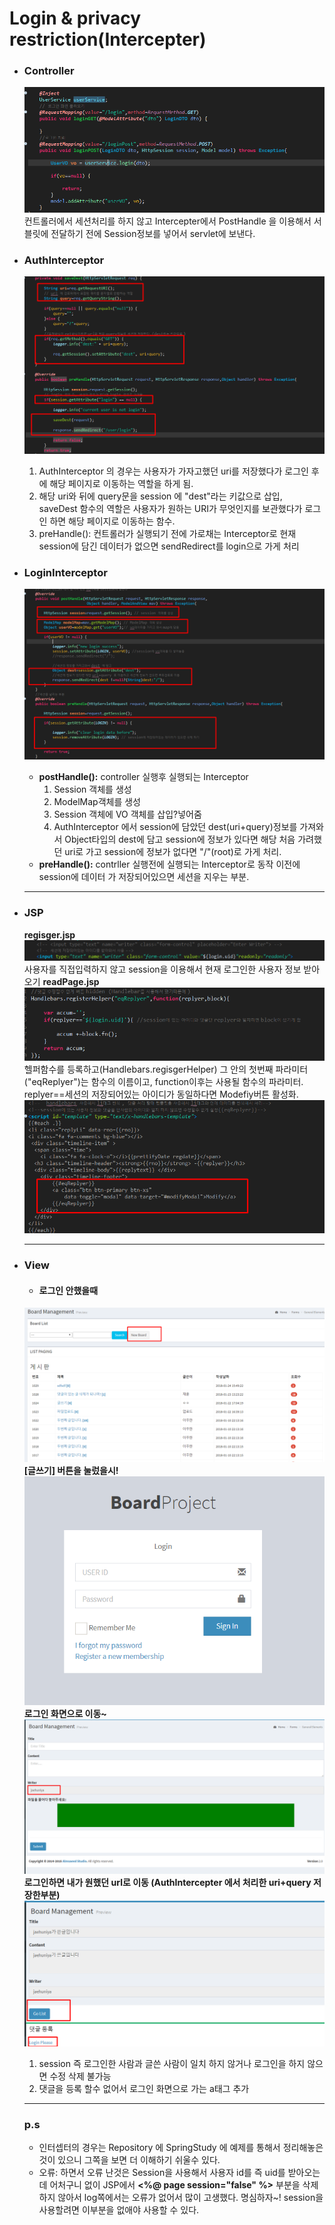 Login &
privacy restriction(Intercepter)
===

* ### Controller
  ![controller](./img/usercontroller.png)
  컨트롤러에서 세션처리를 하지 않고  Intercepter에서 PostHandle 을 이용해서 서블릿에 전달하기 전에 Session정보를 넣어서 servlet에 보낸다.
* ### AuthInterceptor
  ![login](./img/authinter.png)
    1. AuthInterceptor 의 경우는 사용자가 가자고했던 uri를 저장했다가 로그인 후에 해당 페이지로 이동하는 역할을 하게 됨.
    2. 해당 uri와 뒤에 query문을 session 에 "dest"라는 키값으로 삽입,  
    saveDest 함수의 역할은 사용자가 원하는 URI가 무엇인지를 보관했다가 로그인 하면 해당 페이지로 이동하는 함수.
    3. preHandle(): 컨트롤러가 실행되기 전에 가로채는 Interceptor로 현재 session에 담긴 데이터가 없으면 sendRedirect를 login으로 가게 처리
* ### LoginInterceptor
  ![login](./img/logininter.png)
  * **postHandle():** controller 실행후 실행되는 Interceptor
    1. Session 객체를 생성
    2. ModelMap객체를 생성
    3. Session 객체에 VO 객체를 삽입?넣어줌
    4. AuthInterceptor 에서 session에 담았던 dest(uri+query)정보를 가져와서 Object타입의 dest에 담고 session에 정보가 있다면 해당 처음 가려했던 uri로 가고 session에 정보가 없다면 "/"(root)로 가게 처리.
  * **preHandle():** contrller 실행전에 실행되는 Interceptor로 동작 이전에 session에 데이터 가 저장되어있으면 세션을 지우는 부분.
  ---
* ### JSP
  **regisger.jsp**
  ![register](./img/registersession.png)
    사용자를 직접입력하지 않고 session을 이용해서 현재 로그인한 사용자 정보 받아오기
  **readPage.jsp**
  ![readpage](./img/수정1.png)
  헬퍼함수를 등록하고(Handlebars.regisgerHelper) 그 안의 첫번째 파라미터("eqReplyer")는 함수의 이름이고, function이후는 사용될 함수의 파라미터.
  replyer==세션의 저장되어있는 아이디가 동일하다면 Modefiy버튼 활성화.
  ![readpage](./img/수정2.png)

  ---
* ### View
  * #### 로그인 안했을때
  ![logno](./img/로그인안했을때1.png)
  **[글쓰기] 버튼을 눌렀을시!**
  ![logno](./img/로그인으로이동.png)
  **로그인 화면으로 이동~**
  ![logno](./img/글쓰기하면으로이동.png)
  **로그인하면 내가 원했던 url로 이동 (AuthIntercepter 에서 처리한 uri+query 저장한부분)**
  ![log](./img/로그인안했을때2.png)
  1. session 즉 로그인한 사람과 글쓴 사람이 일치 하지 않거나 로그인을 하지 않으면  수정 삭제 불가능
  2. 댓글을 등록 할수 없어서 로그인 화면으로 가는 a태그 추가
  ---

  ### p.s
    * 인터셉터의 경우는 Repository 에 SpringStudy 에 예제를 통해서 정리해놓은것이 있으니 그쪽을 보면 더 이해하기 쉬울수 있다.
    * 오류: 하면서 오류 난것은 Session을 사용해서 사용자 id를 즉 uid를 받아오는데 어처구니 없이 JSP에서 **<%@ page session="false" %>** 부분을 삭제 하지 않아서 log쪽에서는 오류가 없어서 많이 고생했다. 명심하자~! session을 사용할려면 이부분을 없애야 사용할 수 있다. 
